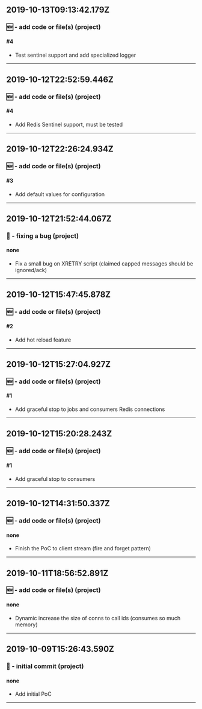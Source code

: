 ## 2019-10-13T09:13:42.179Z
### 🆕 - add code or file(s) (project)

#### #4

- Test sentinel support and add specialized logger

-----------------------------

## 2019-10-12T22:52:59.446Z
### 🆕 - add code or file(s) (project)

#### #4

- Add Redis Sentinel support, must be tested

-----------------------------

## 2019-10-12T22:26:24.934Z
### 🆕 - add code or file(s) (project)

#### #3

- Add default values for configuration

-----------------------------

## 2019-10-12T21:52:44.067Z
### 🐛 - fixing a bug (project)

#### none

- Fix a small bug on XRETRY script (claimed capped messages should be ignored/ack)

-----------------------------

## 2019-10-12T15:47:45.878Z
### 🆕 - add code or file(s) (project)

#### #2

- Add hot reload feature

-----------------------------

## 2019-10-12T15:27:04.927Z
### 🆕 - add code or file(s) (project)

#### #1

- Add graceful stop to jobs and consumers Redis connections

-----------------------------

## 2019-10-12T15:20:28.243Z
### 🆕 - add code or file(s) (project)

#### #1

- Add graceful stop to consumers

-----------------------------

## 2019-10-12T14:31:50.337Z
### 🆕 - add code or file(s) (project)

#### none

- Finish the PoC to client stream (fire and forget pattern)

-----------------------------

## 2019-10-11T18:56:52.891Z
### 🆕 - add code or file(s) (project)

#### none

- Dynamic increase the size of conns to call ids (consumes so much memory)

-----------------------------

## 2019-10-09T15:26:43.590Z
### 🎉 - initial commit (project)

#### none

- Add initial PoC

-----------------------------

